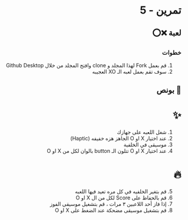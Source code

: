 
<div dir="rtl">

#  تمرين - 5
## لعبة  ❌⭕️  
### خطوات 
1. قم بعمل Fork لهذا المجلد و clone وافتح المجلد من خلال Github Desktop 
1. سوف تقم بعمل لعبه الـ XO العجيبه

## 🌟 بونص
# ✨
1. شغل اللعبه على جهازك
2. عند اختيار X او O الجاهز هزه خفيفه (Haptic)
3. موسيقى في الخلفية
4. عند اختيار  X او O  تتلون الـ button بالوان لكل من X او O

# 🔥
5. قم بتغير الخلفيه في كل مره تعيد فيها اللعبه
6. قم بالحفاظ على Score لكل من ال X او O 
7. إذا فاز أحد اللاعبين ٣ مرات ، قم بتشغيل موسيقى الفوز
8. قم بتشغيل موسيقى مضحكة عند الضغط على X او O


</div>
